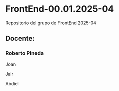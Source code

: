 # FrontEnd-00.01.2025-04
Repositorio del grupo de FrontEnd 2025-04

## Docente:
### Roberto Pineda

Joan

Jair

Abdiel 
